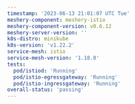 ```yaml
---
timestamp: '2023-06-13 21:01:07 UTC Tue'
meshery-component: meshery-istio
meshery-component-version: v0.6.12
meshery-server-version: ''
k8s-distro: minikube
k8s-version: 'v1.22.2'
service-mesh: istio
service-mesh-version: '1.18.0'
tests:
  pod/istiod: 'Running'
  pod/istio-egressgateway: 'Running'
  pod/istio-ingressgateway: 'Running'
overall-status: 'passing'
---
```

